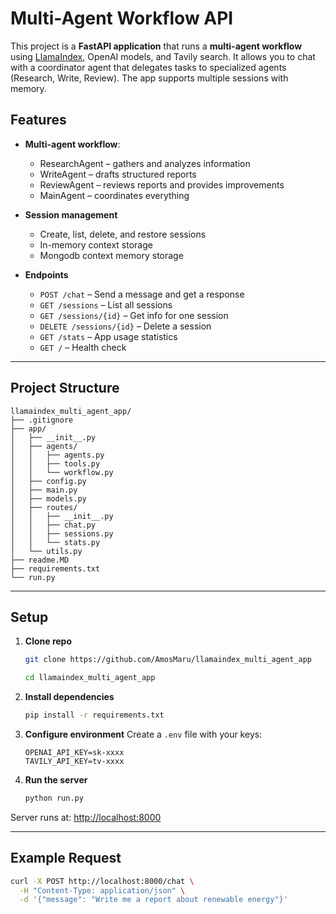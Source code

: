 
# Multi-Agent Workflow API

This project is a **FastAPI application** that runs a **multi-agent workflow** using [LlamaIndex](https://docs.llamaindex.ai/), OpenAI models, and Tavily search.
It allows you to chat with a coordinator agent that delegates tasks to specialized agents (Research, Write, Review).
The app supports multiple sessions with memory.



## Features

* **Multi-agent workflow**:

  * ResearchAgent – gathers and analyzes information
  * WriteAgent – drafts structured reports
  * ReviewAgent – reviews reports and provides improvements
  * MainAgent – coordinates everything

* **Session management**

  * Create, list, delete, and restore sessions
  * In-memory context storage
  * Mongodb context memory storage

* **Endpoints**

  * `POST /chat` – Send a message and get a response
  * `GET /sessions` – List all sessions
  * `GET /sessions/{id}` – Get info for one session
  * `DELETE /sessions/{id}` – Delete a session
  * `GET /stats` – App usage statistics
  * `GET /` – Health check

---

## Project Structure

```
llamaindex_multi_agent_app/
├── .gitignore
├── app/
│   ├── __init__.py
│   ├── agents/
│   │   ├── agents.py
│   │   ├── tools.py
│   │   └── workflow.py
│   ├── config.py
│   ├── main.py
│   ├── models.py
│   ├── routes/
│   │   ├── __init__.py
│   │   ├── chat.py
│   │   ├── sessions.py
│   │   └── stats.py
│   └── utils.py
├── readme.MD
├── requirements.txt
└── run.py
```

---

## Setup

1. **Clone repo**

   ```bash
   git clone https://github.com/AmosMaru/llamaindex_multi_agent_app

   cd llamaindex_multi_agent_app
   ```

2. **Install dependencies**

   ```bash
   pip install -r requirements.txt
   ```

3. **Configure environment**
   Create a `.env` file with your keys:

   ```env
   OPENAI_API_KEY=sk-xxxx
   TAVILY_API_KEY=tv-xxxx
   ```

4. **Run the server**

   ```bash
   python run.py
   ```

Server runs at: [http://localhost:8000](http://localhost:8000)

---

## Example Request

```bash
curl -X POST http://localhost:8000/chat \
  -H "Content-Type: application/json" \
  -d '{"message": "Write me a report about renewable energy"}'
```

